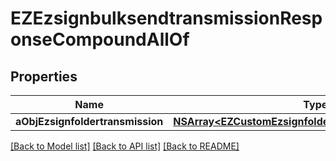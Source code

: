 # EZEzsignbulksendtransmissionResponseCompoundAllOf

## Properties
Name | Type | Description | Notes
------------ | ------------- | ------------- | -------------
**aObjEzsignfoldertransmission** | [**NSArray&lt;EZCustomEzsignfoldertransmissionResponse&gt;***](EZCustomEzsignfoldertransmissionResponse.md) |  | 

[[Back to Model list]](../README.md#documentation-for-models) [[Back to API list]](../README.md#documentation-for-api-endpoints) [[Back to README]](../README.md)


